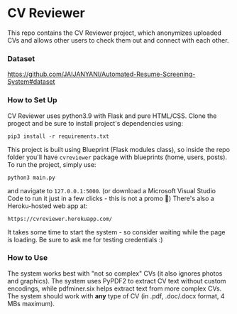 # CV Reviewer
This repo contains the CV Reviewer project, which anonymizes uploaded CVs and allows other users to check them out and connect with each other.

### Dataset
https://github.com/JAIJANYANI/Automated-Resume-Screening-System#dataset

### How to Set Up
CV Reviewer uses python3.9 with Flask and pure HTML/CSS.
Clone the progect and be sure to install project's dependencies using:
```
pip3 install -r requirements.txt
```
This project is built using Blueprint (Flask modules class), so inside the repo folder you'll have `cvreviewer` package with blueprints (home, users, posts). To run the project, simply use:
```
python3 main.py
```
and navigate to `127.0.0.1:5000`. (or download a Microsoft Visual Studio Code to run it just in a few clicks - this is not a promo 🙂)
There's also a Heroku-hosted web app at:
```
https://cvreviewer.herokuapp.com/
```
It takes some time to start the system - so consider waiting while the page is loading. Be sure to ask me for testing credentials :)

### How to Use
The system works best with "not so complex" CVs (it also ignores photos and graphics). The system uses PyPDF2 to extract CV text without custom encodings, while pdfminer.six helps extract text from more complex CVs.
The system should work with **any** type of CV (in .pdf, .doc/.docx format, 4 MBs maximum).
